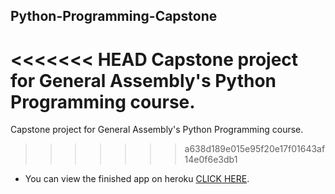 ## Python-Programming-Capstone
<<<<<<< HEAD
Capstone project for General Assembly's  Python Programming course.
=======
Capstone project for General Assembly's Python Programming course. 
>>>>>>> a638d189e015e95f20e17f01643af14e0f6e3db1

* You can view the finished app on heroku [CLICK HERE](https://virginia-census-data.herokuapp.com/).
